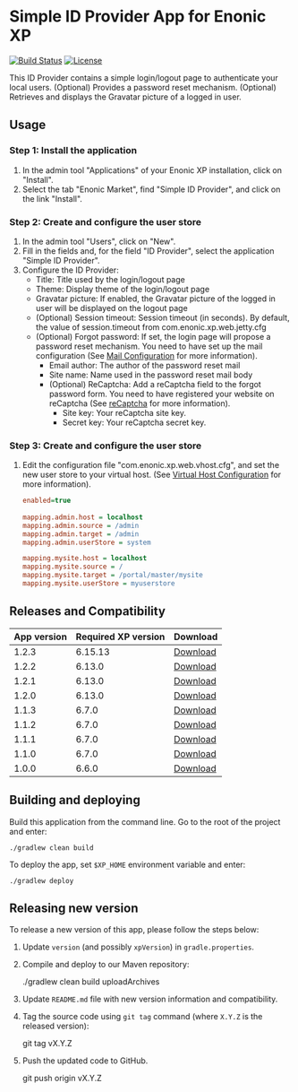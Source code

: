 # Simple ID Provider App for Enonic XP

[![Build Status](https://travis-ci.org/enonic/app-simple-idprovider.svg?branch=master)](https://travis-ci.org/enonic/app-simple-idprovider)
[![License](https://img.shields.io/github/license/enonic/app-simple-idprovider.svg)](http://www.apache.org/licenses/LICENSE-2.0.html)

This ID Provider contains a simple login/logout page to authenticate your local users.
(Optional) Provides a password reset mechanism. 
(Optional) Retrieves and displays the Gravatar picture of a logged in user.

## Usage

### Step 1: Install the application
1. In the admin tool "Applications" of your Enonic XP installation, click on "Install". 
2. Select the tab "Enonic Market", find "Simple ID Provider", and click on the link "Install".

### Step 2: Create and configure the user store
1. In the admin tool "Users", click on "New".
2. Fill in the fields and, for the field "ID Provider", select the application "Simple ID Provider".
3. Configure the ID Provider:
    * Title: Title used by the login/logout page
    * Theme: Display theme of the login/logout page
    * Gravatar picture: If enabled, the Gravatar picture of the logged in user will be displayed on the logout page
    * (Optional) Session timeout: Session timeout (in seconds). By default, the value of session.timeout from com.enonic.xp.web.jetty.cfg
    * (Optional) Forgot password: If set, the login page will propose a password reset mechanism. 
You need to have set up the mail configuration 
(See [Mail Configuration](http://xp.readthedocs.io/en/stable/operations/configuration.html#mail-configuration) for more information).
        * Email author: The author of the password reset mail
        * Site name: Name used in the password reset mail body
        * (Optional) ReCaptcha: Add a reCaptcha field to the forgot password form.
You need to have registered your website on reCaptcha (See [reCaptcha](https://www.google.com/recaptcha/admin) for more information).
            * Site key: Your reCaptcha site key.  
            * Secret key: Your reCaptcha secret key.
            
### Step 3: Create and configure the user store
1. Edit the configuration file "com.enonic.xp.web.vhost.cfg", and set the new user store to your virtual host.
(See [Virtual Host Configuration](http://xp.readthedocs.io/en/stable/operations/configuration.html#configuration-vhost) for more information).

    ```ini
    enabled=true
      
    mapping.admin.host = localhost
    mapping.admin.source = /admin
    mapping.admin.target = /admin
    mapping.admin.userStore = system
    
    mapping.mysite.host = localhost
    mapping.mysite.source = /
    mapping.mysite.target = /portal/master/mysite
    mapping.mysite.userStore = myuserstore
    ```


## Releases and Compatibility

| App version | Required XP version | Download |
|-------------|--------------------| -------- |
| 1.2.3       | 6.15.13            | [Download](http://repo.enonic.com/public/com/enonic/app/simpleidprovider/1.2.3/simpleidprovider-1.2.3.jar) |
| 1.2.2       | 6.13.0             | [Download](http://repo.enonic.com/public/com/enonic/app/simpleidprovider/1.2.2/simpleidprovider-1.2.2.jar) |
| 1.2.1       | 6.13.0             | [Download](http://repo.enonic.com/public/com/enonic/app/simpleidprovider/1.2.1/simpleidprovider-1.2.1.jar) |
| 1.2.0       | 6.13.0             | [Download](http://repo.enonic.com/public/com/enonic/app/simpleidprovider/1.2.0/simpleidprovider-1.2.0.jar) |
| 1.1.3       | 6.7.0              | [Download](http://repo.enonic.com/public/com/enonic/app/simpleidprovider/1.1.3/simpleidprovider-1.1.3.jar) |
| 1.1.2       | 6.7.0              | [Download](http://repo.enonic.com/public/com/enonic/app/simpleidprovider/1.1.2/simpleidprovider-1.1.2.jar) |
| 1.1.1       | 6.7.0              | [Download](http://repo.enonic.com/public/com/enonic/app/simpleidprovider/1.1.1/simpleidprovider-1.1.1.jar) |
| 1.1.0       | 6.7.0              | [Download](http://repo.enonic.com/public/com/enonic/app/simpleidprovider/1.1.0/simpleidprovider-1.1.0.jar) |
| 1.0.0       | 6.6.0              | [Download](http://repo.enonic.com/public/com/enonic/app/simpleidprovider/1.0.0/simpleidprovider-1.0.0.jar) |


## Building and deploying

Build this application from the command line. Go to the root of the project and enter:

    ./gradlew clean build

To deploy the app, set `$XP_HOME` environment variable and enter:

    ./gradlew deploy


## Releasing new version

To release a new version of this app, please follow the steps below:

1. Update `version` (and possibly `xpVersion`) in  `gradle.properties`.

2. Compile and deploy to our Maven repository:

    ./gradlew clean build uploadArchives

3. Update `README.md` file with new version information and compatibility.

4. Tag the source code using `git tag` command (where `X.Y.Z` is the released version):

    git tag vX.Y.Z

5. Push the updated code to GitHub.

    git push origin vX.Y.Z
